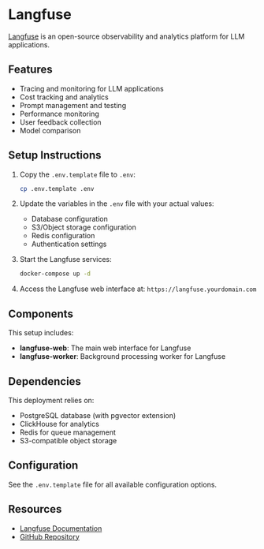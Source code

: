 # Langfuse

[Langfuse](https://langfuse.com) is an open-source observability and analytics platform for LLM applications.

## Features

- Tracing and monitoring for LLM applications
- Cost tracking and analytics
- Prompt management and testing
- Performance monitoring
- User feedback collection
- Model comparison

## Setup Instructions

1. Copy the `.env.template` file to `.env`:

   ```bash
   cp .env.template .env
   ```

2. Update the variables in the `.env` file with your actual values:
   - Database configuration
   - S3/Object storage configuration
   - Redis configuration
   - Authentication settings

3. Start the Langfuse services:

   ```bash
   docker-compose up -d
   ```

4. Access the Langfuse web interface at: `https://langfuse.yourdomain.com`

## Components

This setup includes:

- **langfuse-web**: The main web interface for Langfuse
- **langfuse-worker**: Background processing worker for Langfuse

## Dependencies

This deployment relies on:

- PostgreSQL database (with pgvector extension)
- ClickHouse for analytics
- Redis for queue management
- S3-compatible object storage

## Configuration

See the `.env.template` file for all available configuration options.

## Resources

- [Langfuse Documentation](https://langfuse.com/docs)
- [GitHub Repository](https://github.com/langfuse/langfuse)
